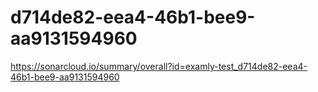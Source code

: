 # d714de82-eea4-46b1-bee9-aa9131594960
https://sonarcloud.io/summary/overall?id=examly-test_d714de82-eea4-46b1-bee9-aa9131594960
